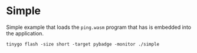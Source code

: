 # Simple

Simple example that loads the `ping.wasm` program that has is embedded into the application.

```
tinygo flash -size short -target pybadge -monitor ./simple
```
